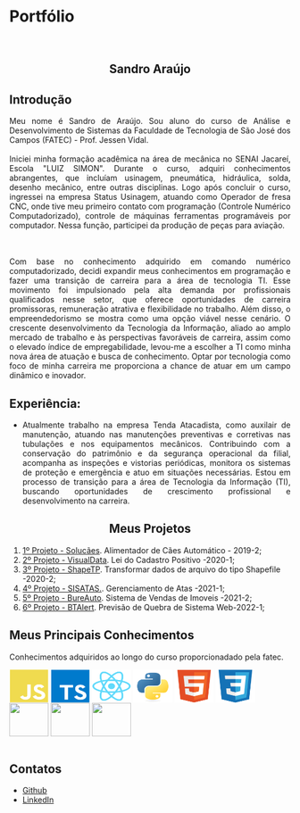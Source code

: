 # Portfólio 
<div align=center>
   <img src="https://github.com/cassia2023/Projeto/assets/151237166/5b335514-3b96-4703-8c43-4255426ec089" width=200 alt="" />
   <h2> Sandro Araújo </h2>
</div>

## Introdução 

<div align="justify">    
Meu nome é Sandro de Araújo. Sou aluno do curso de Análise e Desenvolvimento de Sistemas da Faculdade de Tecnologia de São José dos Campos (FATEC) - Prof. Jessen Vidal. 
 <br><br>
Iniciei minha formação acadêmica na área de mecânica no SENAI Jacareí, Escola "LUIZ SIMON". Durante o curso, adquiri conhecimentos abrangentes, que incluíam usinagem, pneumática, hidráulica, solda, desenho mecânico, entre outras disciplinas. Logo após concluir o curso, ingressei na empresa Status Usinagem, atuando como Operador de fresa CNC, onde tive meu primeiro contato com programação (Controle Numérico Computadorizado), controle de máquinas ferramentas programáveis por computador. Nessa função, participei da produção de peças para aviação.

<br><br>
Com base no conhecimento adquirido em comando numérico computadorizado, decidi expandir meus conhecimentos em programação e fazer uma transição de carreira para a área de tecnologia TI. Esse movimento foi impulsionado pela alta demanda por profissionais qualificados nesse setor, que oferece oportunidades de carreira promissoras, remuneração atrativa e flexibilidade no trabalho. Além disso, o empreendedorismo se mostra como uma opção viável nesse cenário.
O crescente desenvolvimento da Tecnologia da Informação, aliado ao amplo mercado de trabalho e às perspectivas favoráveis de carreira, assim como o elevado índice de empregabilidade, levou-me a escolher a TI como minha nova área de atuação e busca de conhecimento. Optar por tecnologia como foco de minha carreira me proporciona a chance de atuar em um campo dinâmico e inovador.
</div>

## Experiência:
<div align="justify">

* Atualmente trabalho na empresa Tenda Atacadista, como auxilair de manutenção, atuando nas manutenções preventivas e corretivas nas tubulações e nos equipamentos mecânicos. Contribuindo com a conservação do patrimônio e da segurança operacional da filial, acompanha as inspeções e vistorias periódicas, monitora os sistemas de proteção e emergência e atuo em situações necessárias. Estou em processo de transição para a área de Tecnologia da Informação (TI), buscando oportunidades de crescimento profissional e desenvolvimento na carreira.<br> 

</div>

##

<div align=center>
   <h2> Meus Projetos </h2>
</div>

1) [1º Projeto - Solucães](https://github.com/drosan19/Portfolio/tree/main/Referencia/Projeto1). Alimentador de Cães Automático - 2019-2;
2) [2º Projeto - VisualData](https://github.com/drosan19/Portfolio/tree/main/Referencia/Projeto2). Lei do Cadastro Positivo -2020-1;
3) [3º Projeto - ShapeTP](https://github.com/drosan19/Portfolio/tree/main/Referencia/Projeto3). Transformar dados de arquivo do tipo Shapefile -2020-2;
4) [4º Projeto - SISATAS.](https://github.com/drosan19/Portfolio/tree/main/Referencia/Projeto4). Gerenciamento de Atas -2021-1;
5) [5º Projeto - BureAuto](https://github.com/drosan19/Portfolio/tree/main/Referencia/Projeto5). Sistema de Vendas de Imoveis -2021-2;
6) [6º Projeto - BTAlert](https://github.com/drosan19/Portfolio/tree/main/Referencia/Projeto6). Previsão de Quebra de Sistema Web-2022-1;
  </div>

  ## Meus Principais Conhecimentos

  Conhecimentos adquiridos ao longo do curso proporcionadado pela fatec.<br>
  
  <div style="display: inline_block">
  <img align="center" alt="Js" height="60" width="70" src="https://raw.githubusercontent.com/devicons/devicon/master/icons/javascript/javascript-plain.svg">
  <img align="center" alt="Ts" height="60" width="70" src="https://raw.githubusercontent.com/devicons/devicon/master/icons/typescript/typescript-plain.svg">
  <img align="center" alt="React" height="60" width="70" src="https://raw.githubusercontent.com/devicons/devicon/master/icons/react/react-original.svg">  
  <img align="center" alt="Python" height="60" width="70" src="https://raw.githubusercontent.com/devicons/devicon/master/icons/python/python-original.svg">
  <img align="center" alt="HTML" height="60" width="70" src="https://raw.githubusercontent.com/devicons/devicon/master/icons/html5/html5-original.svg">
  <img align="center" alt="CSS" height="60" width="70" src="https://raw.githubusercontent.com/devicons/devicon/master/icons/css3/css3-original.svg">
  <img align="center" width='70' height='60' src="https://cdn.jsdelivr.net/gh/devicons/devicon@latest/icons/mysql/mysql-original-wordmark.svg" />
  <img align="center" width='70' height='60' src="https://cdn.jsdelivr.net/gh/devicons/devicon@latest/icons/docker/docker-plain-wordmark.svg" />
  <img align="center" width='70' height='60' src="https://cdn.jsdelivr.net/gh/devicons/devicon@latest/icons/visualstudio/visualstudio-original.svg" />           
  <div style="display: inline_block"><br>



  ## Contatos
* [Github](https://github.com/drosan19/Portfolio)
* [LinkedIn]()


 